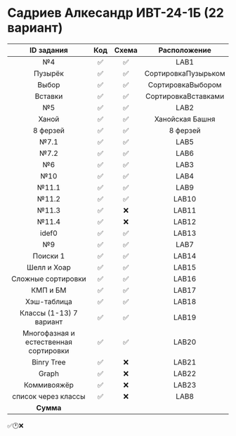 # Садриев Алкесандр ИВТ-24-1Б (22 вариант)
| ID задания | Код | Схема | Расположение |                                                 
| :----: | :----: | :----: | :----: |
| №4 | ✅ | ✅ | LAB1 |
| Пузырёк | ✅ | ✅ | СортировкаПузырьком |
| Выбор | ✅ | ✅ | СортировкаВыбором |
| Вставки | ✅ | ✅ | СортировкаВставками |
| №5 | ✅ | ✅ | LAB2 |
| Ханой | ✅ | ✅ | Ханойская Башня |
| 8 ферзей | ✅ | ✅ | 8 ферзей |
| №7.1 | ✅ | ✅ | LAB5 |
| №7.2 | ✅ | ✅ | LAB6 |
| №6 | ✅ | ✅ | LAB3 |
| №10 | ✅ | ✅ | LAB4 |
| №11.1 | ✅ | ✅ | LAB9 |
| №11.2 | ✅ | ✅ | LAB10 |
| №11.3 | ✅ | ❌ | LAB11 |
| №11.4 | ✅ | ❌ | LAB12 |
| idef0 | ✅ | ✅ | LAB13 |
| №9 | ✅ | ✅ | LAB7 |
| Поиски 1 | ✅ | ✅ | LAB14 |
| Шелл и Хоар | ✅ | ✅ | LAB15 |
| Сложные сортировки | ✅ | ✅ | LAB16 |
| КМП и БМ | ✅ | ✅ | LAB17 |
| Хэш-таблица | ✅ | ✅ | LAB18 |
| Классы (1-13) 7 вариант | ✅ | ✅ | LAB19 |
| Многофазная и естественная сортировки | ✅ | ✅ | LAB20 |
| Binry Tree | ✅ | ❌ | LAB21 |
| Graph | ✅ | ❌ | LAB22 |
| Коммивояжёр | ✅ | ❌ | LAB23 |
| список через классы | ✅ | ❌ | LAB8 |
| **Сумма** |  |  |  |
✅🕐❌
